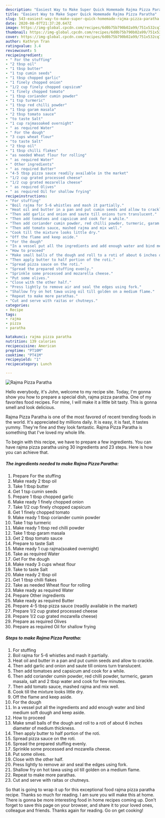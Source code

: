 ```yaml
---
description: "Easiest Way to Make Super Quick Homemade Rajma Pizza Paratha"
title: "Easiest Way to Make Super Quick Homemade Rajma Pizza Paratha"
slug: 543-easiest-way-to-make-super-quick-homemade-rajma-pizza-paratha
date: 2020-08-07T21:37:20.647Z
image: https://img-global.cpcdn.com/recipes/6d0b75b790b02a99/751x532cq70/rajma-pizza-paratha-recipe-main-photo.jpg
thumbnail: https://img-global.cpcdn.com/recipes/6d0b75b790b02a99/751x532cq70/rajma-pizza-paratha-recipe-main-photo.jpg
cover: https://img-global.cpcdn.com/recipes/6d0b75b790b02a99/751x532cq70/rajma-pizza-paratha-recipe-main-photo.jpg
author: Kathryn Tran
ratingvalue: 3.4
reviewcount: 5
recipeingredient:
- " For the stuffing"
- "2 tbsp oil"
- "1 tbsp butter"
- "1 tsp cumin seeds"
- "1 tbsp chopped garlic"
- "1 finely chopped onion"
- "1/2 cup finely chopped capsicum"
- "1 finely chopped tomato"
- "1 tbsp coriander cumin powder"
- "1 tsp turmeric"
- "1 tbsp red chilli powder"
- "1 tbsp garam masala"
- "2 tbsp tomato sauce"
- "to taste Salt"
- "1 cup rajmasoaked overnight"
- " as required Water"
- " For the dough"
- "3 cups wheat flour"
- "to taste Salt"
- "2 tbsp oil"
- "1 tbsp chilli flakes"
- "as needed Wheat flour for rolling"
- " as required Water"
- " Other ingredients"
- " as required Butter"
- "4-5 tbsp pizza sauce readily available in the market"
- "1/2 cup grated processed cheese"
- "1/2 cup grated mozarella cheese"
- " as required Olives"
- " as required Oil for shallow frying"
recipeinstructions:
- "For stuffing"
- "Boil rajma for 5-6 whistles and mash it partially."
- "Heat oil and butter in a pan and put cumin seeds and allow to crackle."
- "Then add garlic and onion and saute till onions turn translucent."
- "Then add tomatoes and capsicum and cook for a while."
- "Then add coriander cumin powder, red chilli powder, turmeric, garam masala, salt and 2 tbsp water and cook for few minutes."
- "Then add tomato sauce, mashed rajma and mix well."
- "Cook till the mixture looks little dry."
- "Off the flame and keep aside."
- "For the dough"
- "In a vessel put all the ingredients and add enough water and bind medium soft dough and keep aside."
- "How to proceed"
- "Make small balls of the dough and roll to a roti of about 6 inches diameter of medium thickness."
- "Then apply butter to half portion of the roti."
- "Spread pizza sauce on the roti."
- "Spread the prepared stuffing evenly."
- "Sprinkle some processed and mozarella cheese."
- "Put some olives."
- "Close with the other half."
- "Press lightly to remove air and seal the edges using fork."
- "Shallow fry on hot tawa using oil till golden on a medium flame."
- "Repeat to make more parathas."
- "Cut and serve with raitas or chutneys."
categories:
- Recipe
tags:
- rajma
- pizza
- paratha

katakunci: rajma pizza paratha 
nutrition: 139 calories
recipecuisine: American
preptime: "PT10M"
cooktime: "PT41M"
recipeyield: "1"
recipecategory: Lunch

---
```



![Rajma Pizza Paratha](https://img-global.cpcdn.com/recipes/6d0b75b790b02a99/751x532cq70/rajma-pizza-paratha-recipe-main-photo.jpg)

Hello everybody, it's John, welcome to my recipe site. Today, I'm gonna show you how to prepare a special dish, rajma pizza paratha. One of my favorites food recipes. For mine, I will make it a little bit tasty. This is gonna smell and look delicious.

Rajma Pizza Paratha is one of the most favored of recent trending foods in the world. It's appreciated by millions daily. It is easy, it is fast, it tastes yummy. They're fine and they look fantastic. Rajma Pizza Paratha is something that I've loved my whole life.




To begin with this recipe, we have to prepare a few ingredients. You can have rajma pizza paratha using 30 ingredients and 23 steps. Here is how you can achieve that.

<!--inarticleads1-->

##### The ingredients needed to make Rajma Pizza Paratha:

1. Prepare  For the stuffing
1. Make ready 2 tbsp oil
1. Take 1 tbsp butter
1. Get 1 tsp cumin seeds
1. Prepare 1 tbsp chopped garlic
1. Make ready 1 finely chopped onion
1. Take 1/2 cup finely chopped capsicum
1. Get 1 finely chopped tomato
1. Make ready 1 tbsp coriander cumin powder
1. Take 1 tsp turmeric
1. Make ready 1 tbsp red chilli powder
1. Take 1 tbsp garam masala
1. Get 2 tbsp tomato sauce
1. Prepare to taste Salt
1. Make ready 1 cup rajma(soaked overnight)
1. Take  as required Water
1. Get  For the dough
1. Make ready 3 cups wheat flour
1. Take to taste Salt
1. Make ready 2 tbsp oil
1. Get 1 tbsp chilli flakes
1. Take as needed Wheat flour for rolling
1. Make ready  as required Water
1. Prepare  Other ingredients
1. Make ready  as required Butter
1. Prepare 4-5 tbsp pizza sauce (readily available in the market)
1. Prepare 1/2 cup grated processed cheese
1. Prepare 1/2 cup grated mozarella cheese)
1. Prepare  as required Olives
1. Prepare  as required Oil for shallow frying




<!--inarticleads2-->

##### Steps to make Rajma Pizza Paratha:

1. For stuffing
1. Boil rajma for 5-6 whistles and mash it partially.
1. Heat oil and butter in a pan and put cumin seeds and allow to crackle.
1. Then add garlic and onion and saute till onions turn translucent.
1. Then add tomatoes and capsicum and cook for a while.
1. Then add coriander cumin powder, red chilli powder, turmeric, garam masala, salt and 2 tbsp water and cook for few minutes.
1. Then add tomato sauce, mashed rajma and mix well.
1. Cook till the mixture looks little dry.
1. Off the flame and keep aside.
1. For the dough
1. In a vessel put all the ingredients and add enough water and bind medium soft dough and keep aside.
1. How to proceed
1. Make small balls of the dough and roll to a roti of about 6 inches diameter of medium thickness.
1. Then apply butter to half portion of the roti.
1. Spread pizza sauce on the roti.
1. Spread the prepared stuffing evenly.
1. Sprinkle some processed and mozarella cheese.
1. Put some olives.
1. Close with the other half.
1. Press lightly to remove air and seal the edges using fork.
1. Shallow fry on hot tawa using oil till golden on a medium flame.
1. Repeat to make more parathas.
1. Cut and serve with raitas or chutneys.




So that is going to wrap it up for this exceptional food rajma pizza paratha recipe. Thanks so much for reading. I am sure you will make this at home. There is gonna be more interesting food in home recipes coming up. Don't forget to save this page on your browser, and share it to your loved ones, colleague and friends. Thanks again for reading. Go on get cooking!

